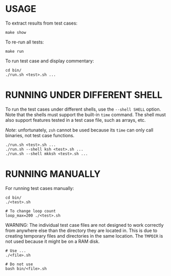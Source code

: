 # USAGE

To extract results from test cases:

    make show

To re-run all tests:

    make run

To run test case and display commentary:

    cd bin/
    ./run.sh <test>.sh ...

# RUNNING UNDER DIFFERENT SHELL

To run the test cases under different shells,
use the `--shell SHELL` option. Note that the
shells must support the built-in `time` command.
The shell must also support features tested
in a test case file, such as arrays, etc.

*Note*: unfortunately, `zsh` cannot
be used because its `time` can only
call binaries, not test case functions.

	./run.sh <test>.sh ...
	./run.sh --shell ksh <test>.sh ...
	./run.sh --shell mkksh <test>.sh ...

# RUNNING MANUALLY

For running test cases manually:

	cd bin/
	./<test>.sh

	# To change loop count
	loop_max=200 ./<test>.sh

WARNING: The individual test case files
are not designed to work correctly from
anywhere else than the directory they
are located in. This is due to creating
temporary files and directories in the
same location. The `TMPDIR` is not used
because it might be on a RAM disk.

	# Use ...
	./<file>.sh

    # Do not use
	bash bin/<file>.sh
